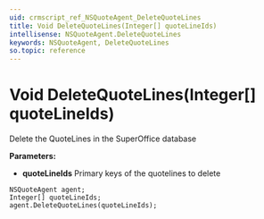 ```yaml
---
uid: crmscript_ref_NSQuoteAgent_DeleteQuoteLines
title: Void DeleteQuoteLines(Integer[] quoteLineIds)
intellisense: NSQuoteAgent.DeleteQuoteLines
keywords: NSQuoteAgent, DeleteQuoteLines
so.topic: reference
---
```


# Void DeleteQuoteLines(Integer[] quoteLineIds)

Delete the QuoteLines in the SuperOffice database

**Parameters:**
 - **quoteLineIds** Primary keys of the quotelines to delete

```crmscript
NSQuoteAgent agent;
Integer[] quoteLineIds;
agent.DeleteQuoteLines(quoteLineIds);
```
